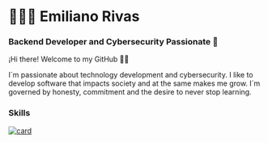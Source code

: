 # 👨🏽‍💻 Emiliano Rivas
### Backend Developer and Cybersecurity Passionate 👾

¡Hi there! Welcome to my GitHub 👋🏼

I´m passionate about technology development and cybersecurity. I like to develop software that impacts society and at the same makes me grow. I´m governed by honesty, commitment and the desire to never stop learning.

### Skills


[![card](https://github-readme-stats.vercel.app/api?username=iuricode&theme=default)](https://github.com/iuricode/)


<!--
**EmilianoRivasMX/EmilianoRivasMX** is a ✨ _special_ ✨ repository because its `README.md` (this file) appears on your GitHub profile.

Here are some ideas to get you started:

- 🔭 I’m currently working on ...
- 🌱 I’m currently learning ...
- 👯 I’m looking to collaborate on ...
- 🤔 I’m looking for help with ...
- 💬 Ask me about ...
- 📫 How to reach me: ...
- 😄 Pronouns: ...
- ⚡ Fun fact: ...
-->
